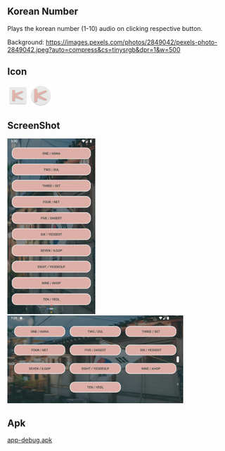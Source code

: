## **Korean Number**
Plays the korean number (1-10) audio on clicking respective button.

Background: https://images.pexels.com/photos/2849042/pexels-photo-2849042.jpeg?auto=compress&cs=tinysrgb&dpr=1&w=500

## **Icon**
![](app/src/main/res/mipmap-mdpi/ic_launcher.png)
![](app/src/main/res/mipmap-mdpi/ic_launcher_round.png)

## **ScreenShot**
<img src="src/screenshot.png" width=200 height=400/>

<img src="src/screenshot_land.png" width=400 height=200/>

## **Apk**
[app-debug.apk](src/app-debug.apk?raw=true)
